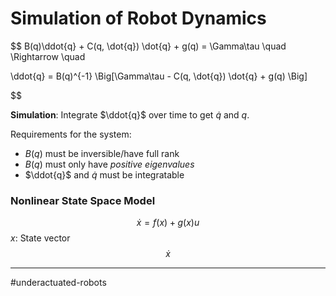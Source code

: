 # Simulation of Robot Dynamics
$$
B(q)\ddot{q} + C(q, \dot{q}) \dot{q} + g(q) = \Gamma\tau
\quad \Rightarrow \quad

\ddot{q} = B(q)^{-1} \Big[\Gamma\tau - C(q, \dot{q}) \dot{q} + g(q) \Big]

$$

**Simulation**: Integrate $\ddot{q}$ over time to get $\dot{q}$ and $q$.

Requirements for the system:
- $B(q)$ must be inversible/have full rank
- $B(q)$ must only have *positive eigenvalues*
- $\ddot{q}$ and $\dot{q}$ must be integratable

### Nonlinear State Space Model
$$
\dot{x} = f(x) + g(x)u
$$
$x$: State vector
$$
\dot{x} 
$$



---
#underactuated-robots